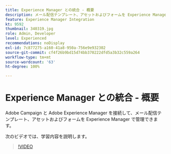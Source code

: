 ```yaml
---
title: Experience Manager との統合 - 概要
description: メール配信テンプレート、アセットおよびフォームを Experience Manager で管理できるように Adobe Campaign を Adobe Experience Manager と接続する方法について説明します。
feature: Experience Manager Integration
kt: 9592
thumbnail: 340319.jpg
role: Admin, Developer
level: Experienced
recommendations: noDisplay
exl-id: 7c877275-a160-41a8-950a-756e9e932302
source-git-commit: cf4f26b9bd15d74bb370222dfd5a3b32c559a264
workflow-type: tm+mt
source-wordcount: '63'
ht-degree: 100%

---
```


# Experience Manager との統合 - 概要

Adobe Campaign と Adobe Experience Manager を接続して、メール配信テンプレート、アセットおよびフォームを Experience Manager で管理できます。

次のビデオでは、学習内容を説明します。

>[!VIDEO](https://video.tv.adobe.com/v/340319?quality=12)
